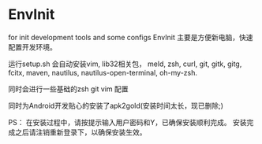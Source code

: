 # EnvInit
for  init development tools and some configs
EnvInit 主要是方便新电脑，快速配置开发环境。

运行setup.sh 会自动安装vim, lib32相关包， meld, zsh, curl, git, gitk, gitg, fcitx, maven, nautilus, nautilus-open-terminal, oh-my-zsh.

同时会进行一些基础的zsh git vim 配置

同时为Android开发贴心的安装了apk2gold(安装时间太长，现已删除;)

PS： 在安装过程中，请按提示输入用户密码和Y，已确保安装顺利完成。 安装完成之后请注销重新登录下，以确保安装生效。
